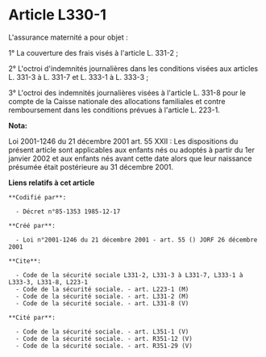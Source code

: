 # Article L330-1

L'assurance maternité a pour objet :

1° La couverture des frais visés à l'article L. 331-2 ;

2° L'octroi d'indemnités journalières dans les conditions visées aux articles L. 331-3 à L. 331-7 et L. 333-1 à L. 333-3 ;

3° L'octroi des indemnités journalières visées à l'article L. 331-8 pour le compte de la Caisse nationale des allocations
familiales et contre remboursement dans les conditions prévues à l'article L. 223-1.

**Nota:**

Loi 2001-1246 du 21 décembre 2001 art. 55 XXII : Les dispositions du présent article sont applicables aux enfants nés ou
adoptés à partir du 1er janvier 2002 et aux enfants nés avant cette date alors que leur naissance présumée était postérieure
au 31 décembre 2001.

**Liens relatifs à cet article**

	**Codifié par**:

	  - Décret n°85-1353 1985-12-17

	**Créé par**:

	  - Loi n°2001-1246 du 21 décembre 2001 - art. 55 () JORF 26 décembre 2001

	**Cite**:

	  - Code de la sécurité sociale L331-2, L331-3 à L331-7, L333-1 à L333-3, L331-8, L223-1
	  - Code de la sécurité sociale. - art. L223-1 (M)
	  - Code de la sécurité sociale. - art. L331-2 (M)
	  - Code de la sécurité sociale. - art. L331-8 (V)

	**Cité par**:

	  - Code de la sécurité sociale. - art. L351-1 (V)
	  - Code de la sécurité sociale. - art. R351-12 (V)
	  - Code de la sécurité sociale. - art. R351-29 (V)
